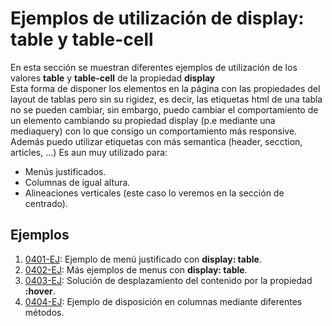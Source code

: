 # Ejemplos de utilización de display: table y table-cell

En esta sección se muestran diferentes ejemplos de utilización de los valores **table** y **table-cell** de la propiedad **display**  
Esta forma de disponer los elementos en la página con las propiedades del layout de tablas pero sin su rigidez, es decir, las etiquetas html de una tabla no se pueden cambiar, sin embargo, puedo cambiar el comportamiento de un elemento cambiando su propiedad display (p.e mediante una mediaquery) con lo que consigo un comportamiento más responsive.
Además puedo utilizar etiquetas con más semantica (header, secction, articles, ...)
Es aun muy utilizado para:

- Menús justificados.
- Columnas de igual altura.
- Alineaciones verticales (este caso lo veremos en la sección de centrado).

## Ejemplos

1. [0401-EJ](./0401-EJ): Ejemplo de menú justificado con **display: table**.
2. [0402-EJ](./0402-EJ): Más ejemplos de menus con **display: table**.
3. [0403-EJ](./0403-EJ): Solución de desplazamiento del contenido por la propiedad **:hover**.
4. [0404-EJ](./0404-EJ): Ejemplo de disposición en columnas mediante diferentes métodos.
